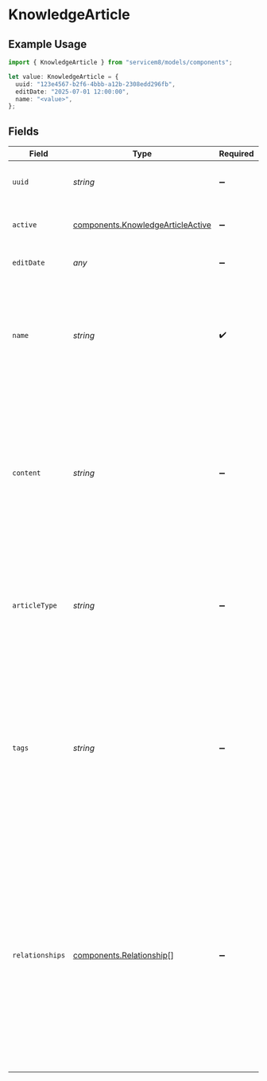 # KnowledgeArticle

## Example Usage

```typescript
import { KnowledgeArticle } from "servicem8/models/components";

let value: KnowledgeArticle = {
  uuid: "123e4567-b2f6-4bbb-a12b-2308edd296fb",
  editDate: "2025-07-01 12:00:00",
  name: "<value>",
};
```

## Fields

| Field                                                                                                                                                                                                                                                                                                                                                  | Type                                                                                                                                                                                                                                                                                                                                                   | Required                                                                                                                                                                                                                                                                                                                                               | Description                                                                                                                                                                                                                                                                                                                                            | Example                                                                                                                                                                                                                                                                                                                                                |
| ------------------------------------------------------------------------------------------------------------------------------------------------------------------------------------------------------------------------------------------------------------------------------------------------------------------------------------------------------ | ------------------------------------------------------------------------------------------------------------------------------------------------------------------------------------------------------------------------------------------------------------------------------------------------------------------------------------------------------ | ------------------------------------------------------------------------------------------------------------------------------------------------------------------------------------------------------------------------------------------------------------------------------------------------------------------------------------------------------ | ------------------------------------------------------------------------------------------------------------------------------------------------------------------------------------------------------------------------------------------------------------------------------------------------------------------------------------------------------ | ------------------------------------------------------------------------------------------------------------------------------------------------------------------------------------------------------------------------------------------------------------------------------------------------------------------------------------------------------ |
| `uuid`                                                                                                                                                                                                                                                                                                                                                 | *string*                                                                                                                                                                                                                                                                                                                                               | :heavy_minus_sign:                                                                                                                                                                                                                                                                                                                                     | Unique identifier for this record                                                                                                                                                                                                                                                                                                                      | 123e4567-b2f6-4bbb-a12b-2308edd296fb                                                                                                                                                                                                                                                                                                                   |
| `active`                                                                                                                                                                                                                                                                                                                                               | [components.KnowledgeArticleActive](../../models/components/knowledgearticleactive.md)                                                                                                                                                                                                                                                                 | :heavy_minus_sign:                                                                                                                                                                                                                                                                                                                                     | Record active/deleted flag.  Valid values are [0,1]                                                                                                                                                                                                                                                                                                    |                                                                                                                                                                                                                                                                                                                                                        |
| `editDate`                                                                                                                                                                                                                                                                                                                                             | *any*                                                                                                                                                                                                                                                                                                                                                  | :heavy_minus_sign:                                                                                                                                                                                                                                                                                                                                     | Timestamp at which record was last modified                                                                                                                                                                                                                                                                                                            | 2025-07-01 12:00:00                                                                                                                                                                                                                                                                                                                                    |
| `name`                                                                                                                                                                                                                                                                                                                                                 | *string*                                                                                                                                                                                                                                                                                                                                               | :heavy_check_mark:                                                                                                                                                                                                                                                                                                                                     | Title of the knowledge article. This is a mandatory field with a maximum length of 100 characters. Used for identifying and searching for articles in the knowledge base.                                                                                                                                                                              |                                                                                                                                                                                                                                                                                                                                                        |
| `content`                                                                                                                                                                                                                                                                                                                                              | *string*                                                                                                                                                                                                                                                                                                                                               | :heavy_minus_sign:                                                                                                                                                                                                                                                                                                                                     | The main content of the knowledge article. For 'richtext' articles, this contains HTML formatted text. For 'video' articles, this may contain supplementary information. For 'call' articles, this contains call details. Supports extended text length.                                                                                               |                                                                                                                                                                                                                                                                                                                                                        |
| `articleType`                                                                                                                                                                                                                                                                                                                                          | *string*                                                                                                                                                                                                                                                                                                                                               | :heavy_minus_sign:                                                                                                                                                                                                                                                                                                                                     | Type of knowledge article. Valid values are 'video', 'richtext', or 'call'. This determines how the article content is presented and processed in the system.                                                                                                                                                                                          |                                                                                                                                                                                                                                                                                                                                                        |
| `tags`                                                                                                                                                                                                                                                                                                                                                 | *string*                                                                                                                                                                                                                                                                                                                                               | :heavy_minus_sign:                                                                                                                                                                                                                                                                                                                                     | Comma-separated list of tags associated with this knowledge article. Maximum length is 2000 characters. Tags are used for categorization, searching, and automatic relationship generation with other objects like Services, Materials, and Companies.                                                                                                 |                                                                                                                                                                                                                                                                                                                                                        |
| `relationships`                                                                                                                                                                                                                                                                                                                                        | [components.Relationship](../../models/components/relationship.md)[]                                                                                                                                                                                                                                                                                   | :heavy_minus_sign:                                                                                                                                                                                                                                                                                                                                     | JSON array of manually created relationships between this knowledge article and other objects. Contains objects with properties: object_name (e.g., 'job'), object_uuid (the related object's UUID), object_description (a description of the related object), and create_date. Used to associate articles with specific jobs or other system objects. |                                                                                                                                                                                                                                                                                                                                                        |